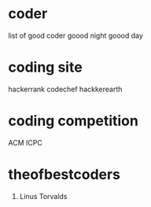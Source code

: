 # coder
list of good coder
goood night
goood day

# coding site
hackerrank
codechef
hackkerearth

# coding competition
ACM ICPC

# theofbestcoders
1. Linus Torvalds
